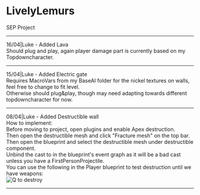 # LivelyLemurs
SEP Project

---  
16/04|Luke - Added Lava  
Should plug and play, again player damage part is currently based on my Topdowncharacter.  

---
15/04|Luke - Added Electric gate  
Requires MacroVars from my BaseAI folder for the nickel textures on walls, feel free to change to fit level.  
Otherwise should plug&play, though may need adapting towards different topdowncharacter for now.   

---
08/04|Luke - Added Destructible wall  
How to implement:  
Before moving to project, open plugins and enable Apex destruction.   
Then open the destructible mesh and click "Fracture mesh" on the top bar.  
Then open the blueprint and select the destructible mesh under destructible component.  
Unbind the cast to in the blueprint's event graph as it will be a bad cast unless you have a FirstPersonProjectile.  
You can use the following in the Player blueprint to test destruction until we have weapons:  
![Q to destroy](https://i.imgur.com/uemY9Dr.jpg)   

---

